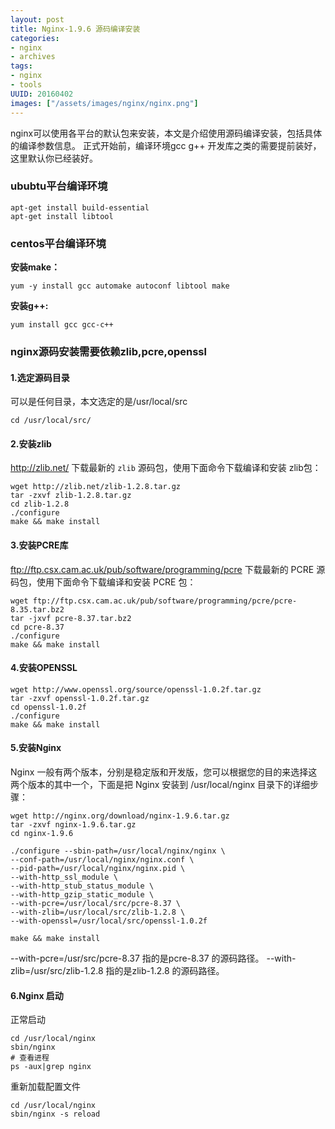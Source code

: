 ```yaml
---
layout: post
title: Nginx-1.9.6 源码编译安装
categories:
- nginx
- archives
tags:
- nginx
- tools
UUID: 20160402
images: ["/assets/images/nginx/nginx.png"]
---
```


nginx可以使用各平台的默认包来安装，本文是介绍使用源码编译安装，包括具体的编译参数信息。
正式开始前，编译环境gcc g++ 开发库之类的需要提前装好，这里默认你已经装好。
### ububtu平台编译环境
```
apt-get install build-essential
apt-get install libtool
```
### centos平台编译环境
**安装make：**
```
yum -y install gcc automake autoconf libtool make
```
**安装g++:**
```
yum install gcc gcc-c++
```

### nginx源码安装需要依赖zlib,pcre,openssl
#### 1.选定源码目录
可以是任何目录，本文选定的是/usr/local/src
```
cd /usr/local/src/
```
#### 2.安装zlib
http://zlib.net/ 下载最新的 `zlib` 源码包，使用下面命令下载编译和安装 zlib包：
```
wget http://zlib.net/zlib-1.2.8.tar.gz
tar -zxvf zlib-1.2.8.tar.gz
cd zlib-1.2.8
./configure
make && make install
```
#### 3.安装PCRE库
ftp://ftp.csx.cam.ac.uk/pub/software/programming/pcre 下载最新的 PCRE 源码包，使用下面命令下载编译和安装 PCRE 包：
```
wget ftp://ftp.csx.cam.ac.uk/pub/software/programming/pcre/pcre-8.35.tar.bz2 
tar -jxvf pcre-8.37.tar.bz2
cd pcre-8.37
./configure
make && make install
```
#### 4.安装OPENSSL
```
wget http://www.openssl.org/source/openssl-1.0.2f.tar.gz
tar -zxvf openssl-1.0.2f.tar.gz
cd openssl-1.0.2f
./configure
make && make install
```
#### 5.安装Nginx
Nginx 一般有两个版本，分别是稳定版和开发版，您可以根据您的目的来选择这两个版本的其中一个，下面是把 Nginx 安装到 /usr/local/nginx 目录下的详细步骤：
```
wget http://nginx.org/download/nginx-1.9.6.tar.gz
tar -zxvf nginx-1.9.6.tar.gz
cd nginx-1.9.6

./configure --sbin-path=/usr/local/nginx/nginx \
--conf-path=/usr/local/nginx/nginx.conf \
--pid-path=/usr/local/nginx/nginx.pid \
--with-http_ssl_module \
--with-http_stub_status_module \
--with-http_gzip_static_module \
--with-pcre=/usr/local/src/pcre-8.37 \
--with-zlib=/usr/local/src/zlib-1.2.8 \
--with-openssl=/usr/local/src/openssl-1.0.2f

make && make install
```
--with-pcre=/usr/src/pcre-8.37 指的是pcre-8.37 的源码路径。
--with-zlib=/usr/src/zlib-1.2.8 指的是zlib-1.2.8 的源码路径。

#### 6.Nginx 启动
正常启动
```
cd /usr/local/nginx
sbin/nginx
# 查看进程
ps -aux|grep nginx
```
重新加载配置文件
```
cd /usr/local/nginx
sbin/nginx -s reload
```